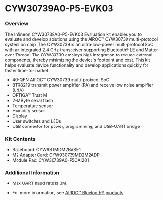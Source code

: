 # CYW30739A0-P5-EVK03

### Overview

The Infineon CYW30739A0-P5-EVK03 Evaluation kit enables you to evaluate and develop solutions using the AIROC&#8482; CYW30739 multi-protocol system on chip.
The CYW30739 is an ultra-low-power multi-protocol SoC with an integrated 2.4 GHz transceiver supporting Bluetooth&#174; LE and Matter over Thread.
The CYW30739 employs high integration to reduce external components, thereby minimizing the device's footprint and cost.
This kit helps evaluate device functionality and develop applications quickly for faster time-to-market.

* 40-QFN AIROC&#8482; CYW30739 multi-protocol SoC
* 8TR8219 transmit power amplifier (PA) and receive low noise amplifier (LNA)
* OPTIGA&#8482; Trust M
* 2-MByte serial flash
* Temperature sensor
* Humidity sensor
* Display
* User switches and LEDs
* USB connector for power, programming, and USB-UART bridge

### Kit Contents

* Baseboard: CYW9BTMDM2BASE1
* M2 Adapter Card: CYW930739MD2M2ADP
* Module Pad: CYW30739A0-P5CAI201

### Additional Information

* Max UART baud rate is 3M.

* For more information, see [AIROC&#8482; Bluetooth&#174; products](https://www.infineon.com/cms/en/product/wireless-connectivity/airoc-bluetooth-le-bluetooth-multiprotocol/)
